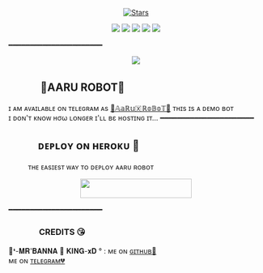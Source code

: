 <p align="center">
    <a href="https://github.com/BANNA-XD143/AARUROBOT/stargazers"><img src="https://img.shields.io/github/stars/BANNA-XD143/AARUROBOT?label=Stars&style=flat-square&logo=github&color=F10070" alt="Stars" /></a>
</p>
<p align="center">
    <a href="https://github.com/BANNA-XD143/AARUROBOT"> <img src="https://img.shields.io/github/repo-size/BANNA-XD143/AARUROBOT?color=orange&logo=github&logoColor=green&style=for-the-badge" /></a>
    <a href="https://github.com/BANNA-XD143/AARUROBOT/commits/prince"> <img src="https://img.shields.io/github/last-commit/BANNA-XD/AARUROBOT?color=blue&logo=github&logoColor=green&style=for-the-badge" /></a>
    <a href="https://github.com/BANNA-XD143/AARUROBOT/issues"> <img src="https://img.shields.io/github/issues/BANNA-XD143/AARUROBOT?color=blueviolet&logo=github&logoColor=green&style=for-the-badge" /></a>
    <a href="https://github.com/BANNA-XD143/AARUROBOT/network/members"> <img src="https://img.shields.io/github/forks/BANNA-XD143/AARUROBOT?color=red&logo=github&logoColor=green&style=for-the-badge" /></a>  
    <a href="https://pypi.org/project/Telethon/"> <img src="https://img.shields.io/pypi/v/telethon?color=yellow&label=telethon&logo=python&logoColor=green&style=for-the-badge" /></a>
</p>
━━━━━━━━━━━━━━━━━━━━━━
<p align="center">
  <img src="https://telegra.ph//file/e4bff82ab3fbc72818adc.jpg">
</p>

## ㅤㅤㅤ 🖤AARU ROBOT🖤
ɪ ᴀᴍ ᴀᴠᴀɪʟᴀʙʟᴇ ᴏɴ ᴛᴇʟᴇɢʀᴀᴍ ᴀs [💞𝔸𝕒ℝ𝕦🇽 ℝ𝕠𝔹𝕠𝕋​💞](https://t.me/AaRu_RoBoT)
ᴛʜɪs ɪs ᴀ ᴅᴇᴍᴏ ʙᴏᴛ <br> ɪ ᴅᴏɴ'ᴛ ᴋɴᴏᴡ нσω ʟᴏɴɢᴇʀ ɪ'ʟʟ вε ʜᴏsᴛɪɴɢ ɪᴛ​...
━━━━━━━━━━━━━━━━━━━━━━
## ㅤㅤㅤᴅᴇᴘʟᴏʏ ᴏɴ ʜᴇʀᴏᴋᴜ​ 🚀
ㅤㅤㅤᴛʜᴇ ᴇᴀsɪᴇsᴛ ᴡᴀʏ ᴛᴏ ᴅᴇᴘʟᴏʏ ᴀᴀʀᴜ ʀᴏʙᴏᴛ​
<p align="center"><a href="https://heroku.com/deploy?template=https://github.com/BANNA-XD143/AARUROBOT"> <img src="https://img.shields.io/badge/Deploy%20To%20Heroku-black?style=for-the-badge&logo=heroku" width="220" height="38.45"/></a></p>
 ━━━━━━━━━━━━━━━━━━━━━━

### ㅤㅤㅤㅤCREDITS 😘

🖤❛-𝐌𝐑'𝐁𝐀𝐍𝐍𝐀 🚬 𝐊𝐈𝐍𝐆-𝐱𝐃 °  : ᴍᴇ ᴏɴ [ɢɪᴛʜᴜʙ💞](https://github.com/BANNA-XD143)ㅤㅤㅤㅤㅤㅤㅤㅤㅤㅤㅤㅤㅤㅤㅤㅤ ᴍᴇ ᴏɴ [ᴛᴇʟᴇɢʀᴀᴍ💔](https://telegram.me/BANNA_XD)
